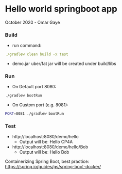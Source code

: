# Hello world springboot app

October 2020  - Omar Gaye

### Build
- run command:
```yaml
./gradlew clean build -x test
```
- demo.jar uber/fat jar will be created under build/libs


### Run
- On Default port 8080: 

```bash 
./gradlew bootRun
```
- On Custom port (e.g. 8081): 

```bash
PORT=8081 ./gradlew bootRun

```


### Test

- http://localhost:8080/demo/hello
  - Output will be: Hello CP4A
- http://localhost:8080/demo/hello/Bob
  - Output will be: Hello Bob

Containerizing Spring Boot, best practice: https://spring.io/guides/gs/spring-boot-docker/

